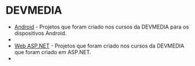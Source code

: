 
# DEVMEDIA


+ [Android](https://github.com/ThiagoYuri/DEVMEDIA/tree/main/Android) - Projetos que foram criado nos cursos da DEVMEDIA para os dispositivos Android.
+ 
+ [Web ASP.NET](https://github.com/ThiagoYuri/DEVMEDIA/tree/main/Web%20ASP.NET) - Projetos que foram criado nos cursos da DEVMEDIA que foram criado em ASP.NET.
+ 
